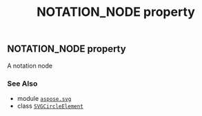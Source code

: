 ﻿---
title: NOTATION_NODE property
second_title: Aspose.SVG for Python via .NET API References
description: 
type: docs
weight: 570
url: /python-net/aspose.svg/svgcircleelement/notation_node/
is_root: false
---

## NOTATION_NODE property


A notation node

### See Also
* module [`aspose.svg`](../../)
* class [`SVGCircleElement`](/svg/python-net/aspose.svg/svgcircleelement)
